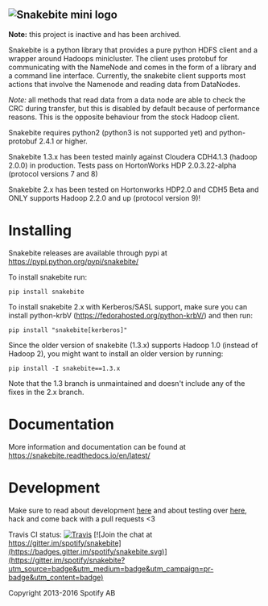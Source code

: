 ![Snakebite mini logo](https://github.com/spotify/snakebite/blob/master/doc/logo/logo-mini-typo.png)
---

**Note:** this project is inactive and has been archived. 

Snakebite is a python library that provides a pure python HDFS client
and a wrapper around Hadoops minicluster. The client uses protobuf for
communicating with the NameNode and comes in the form of a library and a
command line interface. Currently, the snakebite client supports most
actions that involve the Namenode and reading data from DataNodes.

*Note:* all methods that read data from a data node are able to check
the CRC during transfer, but this is disabled by default because of
performance reasons. This is the opposite behaviour from the stock
Hadoop client.

Snakebite requires python2 (python3 is not supported yet) and
python-protobuf 2.4.1 or higher.

Snakebite 1.3.x has been tested mainly against Cloudera CDH4.1.3 (hadoop
2.0.0) in production. Tests pass on HortonWorks HDP 2.0.3.22-alpha
(protocol versions 7 and 8)

Snakebite 2.x has been tested on Hortonworks HDP2.0 and CDH5 Beta and
ONLY supports Hadoop 2.2.0 and up (protocol version 9)!

Installing
==========

Snakebite releases are available through pypi at
<https://pypi.python.org/pypi/snakebite/>

To install snakebite run:

`pip install snakebite`

To install snakebite 2.x with Kerberos/SASL support, make sure you can
install python-krbV (<https://fedorahosted.org/python-krbV/>) and then
run:

`pip install "snakebite[kerberos]"`

Since the older version of snakebite (1.3.x) supports Hadoop 1.0 (instead of Hadoop 2), you
might want to install an older version by running:

`pip install -I snakebite==1.3.x`

Note that the 1.3 branch is unmaintained and doesn't include any of the fixes in the 2.x branch.

Documentation
=============

More information and documentation can be found at https://snakebite.readthedocs.io/en/latest/

Development
===========

Make sure to read about development
[here](https://snakebite.readthedocs.io/en/latest/development.html) and about
testing over [here](https://snakebite.readthedocs.io/en/latest/testing.html),
hack and come back with a pull requests &lt;3

Travis CI status: [![Travis](https://api.travis-ci.org/spotify/snakebite.png)](https://travis-ci.org/spotify/snakebite)
[![Join the chat at https://gitter.im/spotify/snakebite](https://badges.gitter.im/spotify/snakebite.svg)](https://gitter.im/spotify/snakebite?utm_source=badge&utm_medium=badge&utm_campaign=pr-badge&utm_content=badge)

Copyright 2013-2016 Spotify AB
